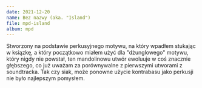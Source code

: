 ```yaml
---
date: 2021-12-20
name: Bez nazwy (aka. "Island")
file: mpd-island
album: mpd
---
```


Stworzony na podstawie perkusyjnego motywu, na który wpadłem stukając w ksiązkę, a który początkowo miałem użyć dla "dżunglowego" motywu, który nigdy nie powstał, ten mandolinowu utwór ewoluuje w coś znacznie głębszego, co już uważam za porównywalne z pierwszymi utworami z soundtracka. Tak czy siak, może ponowne użycie kontrabasu jako perkusji nie było najlepszym pomysłem.
